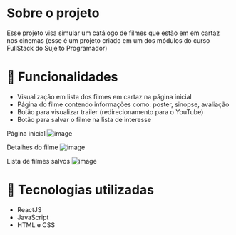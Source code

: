 # Sobre o projeto

Esse projeto visa simular um catálogo de filmes que estão em em cartaz nos cinemas (esse é um projeto criado em um dos módulos do curso FullStack do Sujeito Programador)

# 🔨 Funcionalidades

- Visualização em lista dos filmes em cartaz na página inicial
- Página do filme contendo informações como: poster, sinopse, avaliação
- Botão para visualizar trailer (redirecionamento para o YouTube)
- Botão para salvar o filme na lista de interesse

Página inicial
![image](https://github.com/Douglas-Sousa0/projeto-prime-flix/assets/66291005/bdd89067-7b5b-4024-aa19-94e8c623ec1c)

Detalhes do filme
![image](https://github.com/Douglas-Sousa0/projeto-prime-flix/assets/66291005/3c3b026b-6aeb-413b-a55c-ecfab7788dc9)

Lista de filmes salvos
![image](https://github.com/Douglas-Sousa0/projeto-prime-flix/assets/66291005/65a4ae30-7377-4409-b42e-7c640e63c64b)

# 🔧 Tecnologias utilizadas

- ReactJS
- JavaScript
- HTML e CSS
